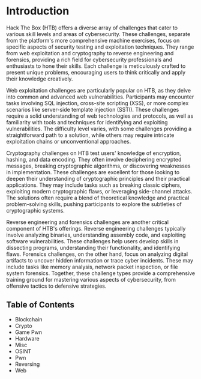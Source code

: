 # Introduction

Hack The Box (HTB) offers a diverse array of challenges that cater to various skill levels and areas of cybersecurity. These challenges, separate from the platform's more comprehensive machine exercises, focus on specific aspects of security testing and exploitation techniques. They range from web exploitation and cryptography to reverse engineering and forensics, providing a rich field for cybersecurity professionals and enthusiasts to hone their skills. Each challenge is meticulously crafted to present unique problems, encouraging users to think critically and apply their knowledge creatively.

Web exploitation challenges are particularly popular on HTB, as they delve into common and advanced web vulnerabilities. Participants may encounter tasks involving SQL injection, cross-site scripting (XSS), or more complex scenarios like server-side template injection (SSTI). These challenges require a solid understanding of web technologies and protocols, as well as familiarity with tools and techniques for identifying and exploiting vulnerabilities. The difficulty level varies, with some challenges providing a straightforward path to a solution, while others may require intricate exploitation chains or unconventional approaches.

Cryptography challenges on HTB test users' knowledge of encryption, hashing, and data encoding. They often involve deciphering encrypted messages, breaking cryptographic algorithms, or discovering weaknesses in implementation. These challenges are excellent for those looking to deepen their understanding of cryptographic principles and their practical applications. They may include tasks such as breaking classic ciphers, exploiting modern cryptographic flaws, or leveraging side-channel attacks. The solutions often require a blend of theoretical knowledge and practical problem-solving skills, pushing participants to explore the subtleties of cryptographic systems.

Reverse engineering and forensics challenges are another critical component of HTB's offerings. Reverse engineering challenges typically involve analyzing binaries, understanding assembly code, and exploiting software vulnerabilities. These challenges help users develop skills in dissecting programs, understanding their functionality, and identifying flaws. Forensics challenges, on the other hand, focus on analyzing digital artifacts to uncover hidden information or trace cyber incidents. These may include tasks like memory analysis, network packet inspection, or file system forensics. Together, these challenge types provide a comprehensive training ground for mastering various aspects of cybersecurity, from offensive tactics to defensive strategies.

## Table of Contents
- Blockchain
- Crypto
- Game Pwn
- Hardware
- Misc
- OSINT
- Pwn
- Reversing
- Web